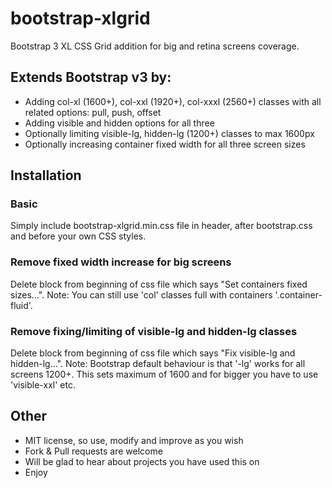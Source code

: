 # bootstrap-xlgrid

Bootstrap 3 XL CSS Grid addition for big and retina screens coverage.

## Extends Bootstrap v3 by:
* Adding col-xl (1600+), col-xxl (1920+), col-xxxl (2560+) classes with all related options: pull, push, offset
* Adding visible and hidden options for all three
* Optionally limiting visible-lg, hidden-lg (1200+) classes to max 1600px
* Optionally increasing container fixed width for all three screen sizes

## Installation
### Basic
Simply include bootstrap-xlgrid.min.css file in header, after bootstrap.css and before your own CSS styles.

### Remove fixed width increase for big screens
Delete block from beginning of css file which says "Set containers fixed sizes...".
Note: You can still use 'col' classes full with containers '.container-fluid'.

### Remove fixing/limiting of visible-lg and hidden-lg classes
Delete block from beginning of css file which says "Fix visible-lg and hidden-lg...".
Note: Bootstrap default behaviour is that '-lg' works for all screens 1200+. This sets maximum of 1600 and for bigger you have to use 'visible-xxl' etc.

## Other
* MIT license, so use, modify and improve as you wish
* Fork & Pull requests are welcome
* Will be glad to hear about projects you have used this on
* Enjoy
